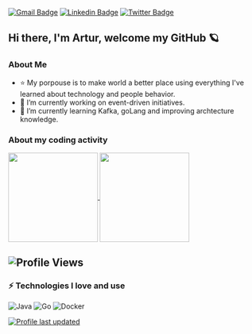 
[![Gmail Badge](https://img.shields.io/badge/-arturcampos13@gmail.com-c14438?style=flat&logo=Gmail&logoColor=white)](mailto:arturcampos13@gmail.com "Connect via Email")
[![Linkedin Badge](https://img.shields.io/badge/-arturcamposrodrigues-0072b1?style=flat&logo=Linkedin&logoColor=white)](https://www.linkedin.com/in/arturcamposrodrigues/?locale=en_US/ "Connect on LinkedIn")
[![Twitter Badge](https://img.shields.io/badge/-@_artur_campos-00acee?style=flat&logo=Twitter&logoColor=white)](https://twitter.com/intent/follow?screen_name=_artur_campos "Follow on Twitter")


## Hi there, I'm Artur, welcome my GitHub 🪐

### About Me
- ⭐ My porpouse is to make world a better place using everything I've learned about technology and people behavior.
- 🔭 I’m currently working on event-driven initiatives.
- 🌱 I’m currently learning Kafka, goLang and improving archtecture knowledge.


### About my coding activity
<div >
<a href="https://github.com/arturcampos">
  <img height="180em" align="center" src="https://github-readme-stats.vercel.app/api?username=arturcampos&show_icons=true&theme=dark&include_all_commits=true&count_private=true" />
</a>
<a href="https://github.com/arturcampos">
  <img height="180em" align="center" src="https://github-readme-stats.vercel.app/api/top-langs/?username=arturcampos&layout=compact&langs_count=7&theme=dark" />
</a>
</div>

  ![Profile Views](https://komarev.com/ghpvc/?username=arturcampos&color=blue)
  ----
	
### ⚡ Technologies I love and use
  
![Java](https://img.shields.io/badge/Java-orange?style=flat-square&logo=java)
![Go](https://img.shields.io/badge/Go-darkblue?style=flat-square&logo=go)
![Docker](https://img.shields.io/badge/Docker-gray?style=flat-square&logo=docker)


[![Profile last updated](https://img.shields.io/github/last-commit/arturcampos/arturcampos/main?label=Last%20updated&style=flat)](https://github.com/arturcampos/arturcampos/commits)


<!--
**arturcampos/arturcampos** is a ✨ _special_ ✨ repository because its `README.md` (this file) appears on your GitHub profile.

Here are some ideas to get you started:

- 🔭 I’m currently working on ...
- 🌱 I’m currently learning ...
- 👯 I’m looking to collaborate on ...
- 🤔 I’m looking for help with ...
- 💬 Ask me about ...
- 📫 How to reach me: ...
- 😄 Pronouns: ...
- ⚡ Fun fact: ...
-->



